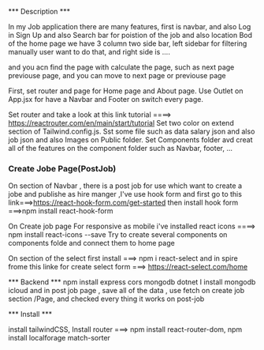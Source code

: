 *** Description ***

In my Job application there are many features, first is navbar, and also Log in Sign Up
and also Search bar for poistion of the job and also location
Bod of the home page we have 3 column two side bar, left sidebar for filtering manually user want to do that, and right side is ....

and you acn find the page with calculate the page, such as next page previouse page, and you can move to next page or previouse page 


First, set router  and page for Home page and About page.
Use Outlet on App.jsx for have a Navbar and Footer on switch every page.

Set router and take a look at this link tutorial ====> https://reactrouter.com/en/main/start/tutorial
Set two color on extend section  of Tailwind.config.js.
Sst some file such as data salary json and also job json and also Images on Public folder.
Set Components folder avd creat all of the features on the component folder such as Navbar, footer, ...

### Create Jobe Page(PostJob) ###
On section of Navbar , there is a post job for use which want to create a jobe and publishe as hire manger ,I've use  hook form and first go to this link===>https://react-hook-form.com/get-started
then install hook form ===>npm install react-hook-form

On Create job page
For responsive as mobile i've installed react icons ====> npm install react-icons --save
Try to create several components on components folde and connect them to home page 

On section of the select first install ===> npm i react-select
and in spire frome this linke for create select form ===> https://react-select.com/home



*** Backend ***
npm install express cors mongodb dotnet 
I install  mongodb icloud and in post job page , save all of the data , use fetch on create job section /Page, and checked every thing it works on post-job



*** Install ***

install tailwindCSS,
Install router ===>  npm install react-router-dom,    npm install localforage match-sorter
